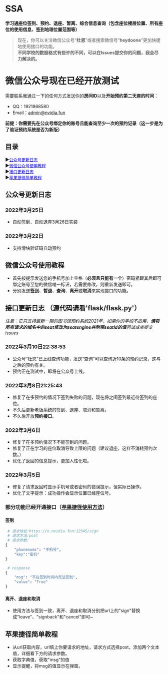 # SSA
**学习通座位签到、预约、退座、暂离、综合信息查询（包含座位楼层位置、所有座位的使用信息、签到地理位置范围等）**

> 现在，你可以关注微信公众号“**杜恩**”或者搜索微信号“**heydoone**”更加快捷地使用接口的功能。
> <br>**不同学校的数据格式有些许的不同，可以在Issues提交你的问题，我会尽力解决的。**

# 微信公众号现在已经开放测试

 需要联系我通过一下的任何方式发送你的**房间ID**以及**开始预约第二天座的时间**：

* QQ：1921868580
* Email：admin@nvidia.fun

**前提：你需要先在公众号绑定你的账号且能查询至少一次的预约记录（这一步是为了验证预约系统是否为新版）**

## 目录

▶<a href="#p1"><font size=2 color=#00f>公众号更新日志</font></a><br>
▶<a href="#p2"><font size=2 color=#00f>微信公众号使用教程</font></a><br>
▶<a href="#p3"><font size=2 color=#00f>接口更新日志</font></a><br>
▶<a href="#pgjj"><font size=2 color=#00f>苹果捷径简单教程</font></a><br>

## <a id="p1">公众号更新日志</a>

### 2022年3月25日

* 自动签到、自动退座3月26日实装

### 2022年3月22日

* 支持滑块验证码自动预约

## <a id="p2">微信公众号使用教程</a>

* 首先按提示发送您的手机号加上空格（**必须且只能有一个**）密码紧跟其后即可绑定账号至您的微信唯一标识，若需要修改，则重新发送即可。
* 分别发送**签到**、**暂退**、**查询**、**离开**或**取消**来实现接口的功能。

## <a id="p3">接口更新日志</a> （源代码请看'flask/flask.py'）
*注意：它只支持最新一期的图书馆预约系统2021年，如果你的学校不适用，**请将所有请求的域名中的seat修改为seatengine并附带seatId的值**再试或者提交issues*

### 2022年3月10日22:38:53

* 公众号“杜恩”已上线查询功能，发送“查询”可以查询近10条的预约记录，这与之后的预约有关。
* 预约正在测试中，即将在公众号上线。

### 2022年3月8日21:25:43

* 修复了在多预约的情况下签到失败的问题，现在将之间签到最近待签到的座位。
* 不久后更新老版系统的签到、退座、取消和暂离。
* 不久后开放**预约接口**。

### 2022年3月6日

* 修复了在多预约情况下不能签到的问题。
* 修复了正在学习的座位取消导致上限的问题（建议退座，这样不消耗预约次数。）
* 优化了返回的信息提示，更加人性化啦。

### 2022年3月5日

* 修复了请求返回时显示手机号或者密码的错误提示，但实际已操作。
* 优化了文字提示：成功操作会显示位置已经座位号。

### 部分功能已经开通接口（<a href="#pgjj" color=#00f>苹果捷径使用方法</a>）

#### 签到

``` python
 # 请求地址:https://o.nvidia.fun:12345/sign
 # 请求方法:post
 # 请求参数:
{
    "phonenums": "手机号",
    "key":"密码"
}

 # response
{
    "msg": "不在签到时间内无法签到",
    "value": "True"
}
```

#### 离开、退座和取消

* 使用方法与签到一致，离开、退座和取消分别把url上的"sign"替换成"leave"、"signback"和"cancel"即可~

## <a id="pgjj">苹果捷径简单教程</a>

* 从url获取内容，url填上你要请求的地址，请求方式选择post，添加两个文本值，详细看下方的请求参数。
* 获取字典值，获取"msg"的值
* 显示提醒，将msg的值显示在弹窗。

